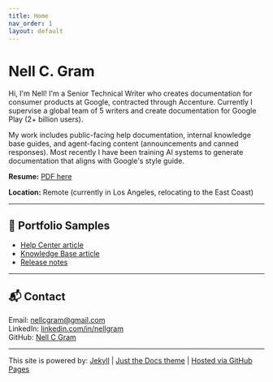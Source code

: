 ```yaml
---
title: Home
nav_order: 1
layout: default
---
```


# Nell C. Gram

<p>Hi, I'm Nell! I'm a Senior Technical Writer who creates documentation for consumer products at Google, contracted through Accenture. Currently I supervise a global team of 5 writers and create documentation for Google Play (2+ billion users).</p>
<p>My work includes public-facing help documentation, internal knowledge base guides, and agent-facing content (announcements and canned responses). Most recently I have been training AI systems to generate documentation that aligns with Google's style guide.</p>

<p><b>Resume:</b> <a href="https://nellcgram.github.io/pdf/Nell%20Gram%20Resume%20%5BWebsite%5D.pdf" target="_blank" rel="noopener noreferrer">PDF here</a></p>

<p><b>Location:</b> Remote (currently in Los Angeles, relocating to the East Coast)</p>

---
## 🧾 Portfolio Samples

<p>
 <ul>
  <li><a href="https://nellcgram.github.io/samples/help-article" target="_blank" rel="noopener noreferrer">Help Center article</a><br></li>
  <li><a href="https://nellcgram.github.io/samples/kb-article" target="_blank" rel="noopener noreferrer">Knowledge Base article</a><br></li>
  <li><a href="https://nellcgram.github.io/samples/release-notes" target="_blank" rel="noopener noreferrer">Release notes</a></li>
 </ul>
</p>

---
## 📬 Contact

<p>Email: <a href="mailto:nellcgram@gmail.com">nellcgram@gmail.com</a><br>
LinkedIn: <a href="https://www.linkedin.com/in/nellgram" target="_blank" rel="noopener noreferrer">linkedin.com/in/nellgram</a><br>
GitHub: <a href="https://github.com/nellcgram" target="_blank" rel="noopener noreferrer">Nell C Gram</a></p>

---

<p>This site is powered by:
<a href="https://jekyllrb.com/" target="_blank" rel="noopener noreferrer">Jekyll</a> | <a href="https://just-the-docs.github.io/just-the-docs" target="_blank" rel="noopener noreferrer">Just the Docs theme</a> | <a href="https://pages.github.com" target="_blank" rel="noopener noreferrer">Hosted via GitHub Pages</a></p>
